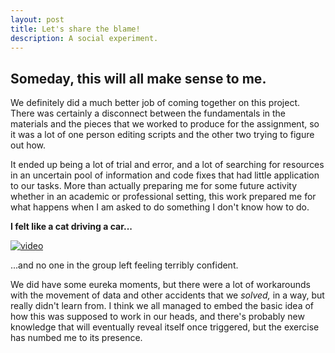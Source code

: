 ```yaml
---
layout: post
title: Let's share the blame!
description: A social experiment.
---
```


## Someday, this will all make sense to me.

We definitely did a much better job of coming together on this project. There was certainly a disconnect between the fundamentals in the materials and the pieces that we worked to produce for the assignment, so it was a lot of one person editing scripts and the other two trying to figure out how.

It ended up being a lot of trial and error, and a lot of searching for resources in an uncertain pool of information and code fixes that had little application to our tasks. More than actually preparing me for some future activity whether in an academic or professional setting, this work prepared me for what happens when I am asked to do something I don't know how to do.

__I felt like a cat driving a car...__

[![video](http://img.youtube.com/vi/-rdLOrOLJiA/0.jpg)](https://www.youtube.com/watch?v=-rdLOrOLJiA)

...and no one in the group left feeling terribly confident. 

We did have some eureka moments, but there were a lot of workarounds with the movement of data and other accidents that we *solved,* in a way, but really didn't learn from. I think we all managed to embed the basic idea of how this was supposed to work in our heads, and there's probably new knowledge that will eventually reveal itself once triggered, but the exercise has numbed me to its presence.